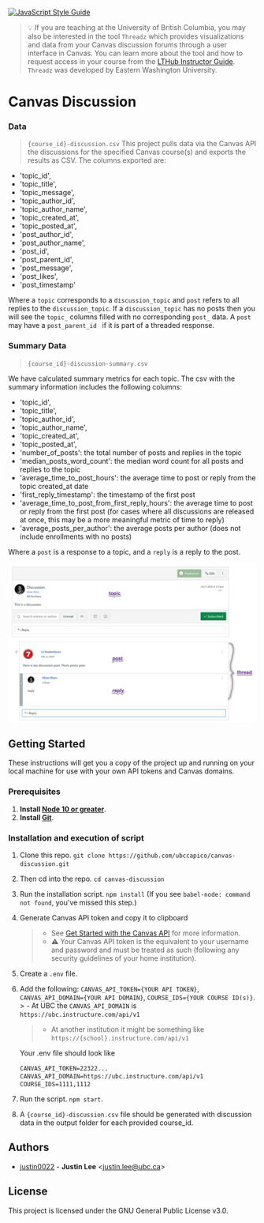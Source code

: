 [![JavaScript Style Guide](https://img.shields.io/badge/code_style-standard-brightgreen.svg)](https://standardjs.com)

> 💡 If you are teaching at the University of British Columbia, you may also be interested in the tool `Threadz` which provides visualizations and data from your Canvas discussion forums through a user interface in Canvas. You can learn more about the tool and how to request access in your course from the [LTHub Instructor Guide](https://lthub.ubc.ca/guides/threadz-instructor-guide/). `Threadz` was developed by Eastern Washington University.

# Canvas Discussion

### Data
> `{course_id}-discussion.csv`
This project pulls data via the Canvas API the discussions for the specified Canvas course(s) and exports the results as CSV. The columns exported are:
* 'topic_id',
* 'topic_title',
* 'topic_message',
* 'topic_author_id',
* 'topic_author_name',
* 'topic_created_at',
* 'topic_posted_at',
* 'post_author_id',
* 'post_author_name',
* 'post_id',
* 'post_parent_id',
* 'post_message',
* 'post_likes',
* 'post_timestamp'

Where a `topic` corresponds to a `discussion_topic` and `post` refers to all replies to the `discussion_topic`. If a `discussion_topic` has no posts then you will see the `topic_` columns filled with no corresponding `post_` data. A `post` may have a `post_parent_id ` if it is part of a threaded response.

### Summary Data
> `{course_id}-discussion-summary.csv`

We have calculated summary metrics for each topic. The csv with the summary information includes the following columns:
* 'topic_id',
* 'topic_title',
* 'topic_author_id',
* 'topic_author_name',
* 'topic_created_at', 
* 'topic_posted_at',
* 'number_of_posts': the total number of posts and replies in the topic
* 'median_posts_word_count': the median word count for all posts and replies to the topic
* 'average_time_to_post_hours': the average time to post or reply from the topic created_at date
* 'first_reply_timestamp': the timestamp of the first post
* 'average_time_to_post_from_first_reply_hours': the average time to post or reply from the first post (for cases where all discussions are released at once, this may be a more meaningful metric of time to reply)
* 'average_posts_per_author': the average posts per author (does not include enrollments with no posts)

Where a `post` is a response to a topic, and a `reply` is a reply to the post. 

![alt text](image-1.png)

## Getting Started
These instructions will get you a copy of the project up and running on your local machine for use with your own API tokens and Canvas domains.

### Prerequisites

1. **Install [Node 10 or greater](https://nodejs.org)**.
1. **Install [Git](https://git-scm.com/downloads)**.

### Installation and execution of script

1. Clone this repo. `git clone https://github.com/ubccapico/canvas-discussion.git`
1. Then cd into the repo. `cd canvas-discussion`
1. Run the installation script. `npm install` (If you see `babel-node: command not found`, you've missed this step.)
1. Generate Canvas API token and copy it to clipboard
    > - See [Get Started with the Canvas API](https://learninganalytics.ubc.ca/guides/get-started-with-the-canvas-api/) for more information.
    > - ⚠️ Your Canvas API token is the equivalent to your username and password and must be treated as such (following any security guidelines of your home institution).
1. Create a `.env` file.
1. Add the following: `CANVAS_API_TOKEN={YOUR API TOKEN}`, `CANVAS_API_DOMAIN={YOUR API DOMAIN}`, `COURSE_IDS={YOUR COURSE ID(s)}`. > - At UBC the `CANVAS_API_DOMAIN` is `https://ubc.instructure.com/api/v1`
    > - At another institution it might be something like `https://{school}.instructure.com/api/v1`

    Your .env file should look like
    ```
    CANVAS_API_TOKEN=22322...
    CANVAS_API_DOMAIN=https://ubc.instructure.com/api/v1
    COURSE_IDS=1111,1112
    ```
1. Run the script. `npm start`.
1. A `{course_id}-discussion.csv` file should be generated with discussion data in the output folder for each provided course_id.

## Authors

* [justin0022](https://github.com/justin0022) -
**Justin Lee** &lt;justin.lee@ubc.ca&gt;

## License

This project is licensed under the GNU General Public License v3.0.
